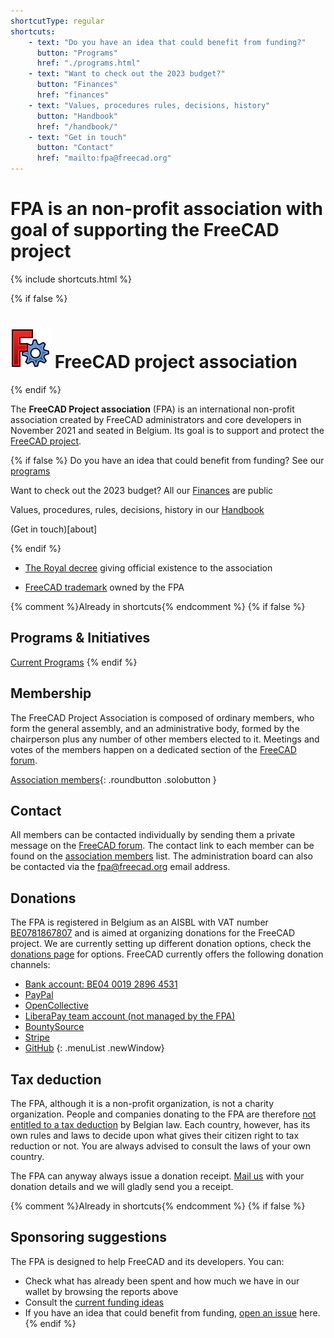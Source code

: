```yaml
---
shortcutType: regular
shortcuts:
    - text: "Do you have an idea that could benefit from funding?"
      button: "Programs"
      href: "./programs.html"
    - text: "Want to check out the 2023 budget?"
      button: "Finances"
      href: "finances"
    - text: "Values, procedures rules, decisions, history"
      button: "Handbook"
      href: "/handbook/"
    - text: "Get in touch"
      button: "Contact"
      href: "mailto:fpa@freecad.org"
---
```


<!--  layout.shortcuts -->

# FPA is an non-profit association with goal of supporting the FreeCAD project

{% include shortcuts.html %}

<!-- Only show if not jekyll engine -->
{% if false %}
# <img src="images/freecad.svg" style="zoom:50%;" /> FreeCAD project association
{% endif %}

The **FreeCAD Project association** (FPA) is an international non-profit association created by FreeCAD administrators and core developers in November 2021 and seated in Belgium. Its goal is to support and protect the [FreeCAD project](https://freecad.org).

<!-- Only show if not jekyll engine -->
{% if false %}
Do you have an idea that could benefit from funding? See our [programs](./programs.md)

Want to check out the 2023 budget? All our [Finances](./finances.md) are public

Values, procedures, rules, decisions, history in our [Handbook](/handbook/index.md)

(Get in touch)[about]

{% endif %}

* [The Royal decree](documents/Royal%20decree.pdf) giving official existence to the association

* [FreeCAD trademark](documents/Trademark.pdf) owned by the FPA

{% comment %}Already in shortcuts{% endcomment %}
{% if false %}
## Programs & Initiatives

[Current Programs](./programs.md)
{% endif %}

## Membership

The FreeCAD Project Association is composed of ordinary members, who form the general assembly, and an administrative body,  formed by the chairperson plus any number of other members elected to it. Meetings and votes of the members happen on a dedicated section of the [FreeCAD forum](https://forum.freecad.org).

[Association members](./handbook/people/roster.md){: .roundbutton .solobutton }

## Contact

All members can be contacted individually by sending them a private message on the [FreeCAD forum](https://forum.freecad.org). The contact link to each member can be found on the [association members](./handbook/people/roster.md) list. The administration board can also be contacted via the [fpa@freecad.org](mailto:fpa@freecad.org) email address.

## Donations

The FPA is registered in Belgium as an AISBL with VAT number [BE0781867807](https://kbopub.economie.fgov.be/kbopub/toonondernemingps.html?lang=en&ondernemingsnummer=781867807) and is aimed at organizing donations for the FreeCAD project. We are currently setting up different donation options, check the [donations page](https://wiki.freecadweb.org/Donate) for options. FreeCAD currently offers the following donation channels:

* [Bank account: BE04 0019 2896 4531](https://wiki.freecadweb.org/Donate)
* [PayPal](https://www.paypal.com/donate/?hosted_button_id=M3Z8BGW6DB69Q)
* [OpenCollective](https://opencollective.com/freecad)
* [LiberaPay team account (not managed by the FPA)](https://liberapay.com/FreeCAD/) 
* [BountySource](https://salt.bountysource.com/teams/freecad)
* [Stripe](https://donate.stripe.com/14k3ei9TYgwFclq145)
* [GitHub](https://github.com/sponsors/FreeCAD)
{: .menuList .newWindow}

## Tax deduction

The FPA, although it is a non-profit organization, is not a charity organization. People and companies donating to the FPA are therefore [not entitled to a tax deduction](https://finances.belgium.be/fr/particuliers/avantages_fiscaux/dons) by Belgian law. Each country, however, has its own rules and laws to decide upon what gives their citizen right to tax reduction or not. You are always advised to consult the laws of your own country.

The FPA can anyway always issue a donation receipt. [Mail us](mailto:fpa@freecad.org) with your donation details and we will gladly send you a receipt.

{% comment %}Already in shortcuts{% endcomment %}
{% if false %}
## Sponsoring suggestions

The FPA is designed to help FreeCAD and its developers. You can:

* Check what has already been spent and how much we have in our wallet by browsing the reports above
* Consult the [current funding ideas](https://github.com/FreeCAD/FPA/issues)
* If you have an idea that could benefit from funding, [open an issue](https://github.com/FreeCAD/FPA/issues) here.
{% endif %}
